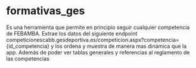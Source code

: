 # formativas_ges
Es una herramienta que permite en principio seguir cualquier competencia de FEBAMBA. Extrae los datos del siguiente endpoint competicionescabb.gesdeportiva.es/competicion.aspx?competencia={id_competencia} y los ordena y muestra de manera mas dinámica que la app. Además de poder ver tablas generales y referencias al reglamento de las competencias
